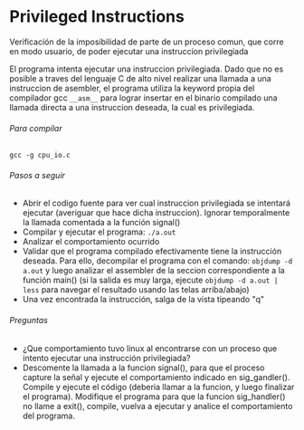 Privileged Instructions 
===============
Verificación de la imposibilidad de parte de un proceso comun, que corre en modo usuario, de poder ejecutar una instruccion privilegiada

El programa intenta ejecutar una instruccion privilegiada. Dado que no es posible a traves del lenguaje C de alto nivel realizar una llamada a una instruccion de asembler, el programa utiliza la keyword propia del compilador gcc `__asm__` para lograr insertar en el binario compilado una llamada directa a una instruccion deseada, la cual es privilegiada.


###### Para compilar
`gcc -g cpu_io.c`


###### Pasos a seguir
* Abrir el codigo fuente para ver cual instruccion privilegiada se intentará ejecutar (averiguar que hace dicha instruccion). Ignorar temporalmente la llamada comentada a la función signal()
* Compilar y ejecutar el programa: `./a.out`
* Analizar el comportamiento ocurrido
* Validar que el programa compilado efectivamente tiene la instrucción deseada. Para ello, decompilar el programa con el comando: `objdump -d a.out` y luego analizar el assembler de la seccion correspondiente a la función main() (si la salida es muy larga, ejecute  `objdump -d a.out | less` para navegar el resultado usando las telas arriba/abajo)
* Una vez encontrada la instrucción, salga de la vista tipeando "q"


###### Preguntas
* ¿Que comportamiento tuvo linux al encontrarse con un proceso que intento ejecutar una instrucción privilegiada?
* Descomente la llamada a la funcion signal(), para que el proceso capture la señal y ejecute el comportamiento indicado en sig_gandler(). Compile y ejecute el código (deberia llamar a la funcion, y luego finalizar el programa). Modifique el programa para que la funcion sig_handler() no llame a exit(), compile, vuelva a ejecutar y analice el comportamiento del programa.
